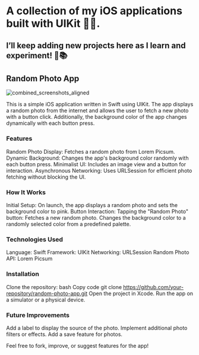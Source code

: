# A collection of my iOS applications built with UIKit 📱✨. 
## I’ll keep adding new projects here as I learn and experiment! 🚀📚 


## Random Photo App 
![combined_screenshots_aligned](https://github.com/user-attachments/assets/c8ba5ad2-ce21-4584-a11f-71ecee2f38ec)

This is a simple iOS application written in Swift using UIKit. The app displays a random photo from the internet and allows the user to fetch a new photo with a button click. Additionally, the background color of the app changes dynamically with each button press.

### Features
Random Photo Display: Fetches a random photo from Lorem Picsum.
Dynamic Background: Changes the app's background color randomly with each button press.
Minimalist UI: Includes an image view and a button for interaction.
Asynchronous Networking: Uses URLSession for efficient photo fetching without blocking the UI.

### How It Works
Initial Setup: On launch, the app displays a random photo and sets the background color to pink.
Button Interaction: Tapping the "Random Photo" button:
Fetches a new random photo.
Changes the background color to a randomly selected color from a predefined palette.

### Technologies Used
Language: Swift
Framework: UIKit
Networking: URLSession
Random Photo API: Lorem Picsum

### Installation
Clone the repository:
bash
Copy code
git clone https://github.com/your-repository/random-photo-app.git
Open the project in Xcode.
Run the app on a simulator or a physical device.

### Future Improvements
Add a label to display the source of the photo.
Implement additional photo filters or effects.
Add a save feature for photos.

Feel free to fork, improve, or suggest features for the app!
